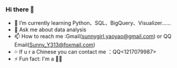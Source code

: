 ### Hi there 💖
- 🌱 I’m currently learning Python、SQL、BigQuery、Visualizer……
- 💬 Ask me about data analysis 
- 📫 How to reach me :Gmail(<sunnygirl.yaoyao@gmail.com>) or QQ Email(<Sunny_Y313@foxmail.com>)
- 💦 If u r a Chinese you can contact me ：QQ<1217079987>
- ⚡ Fun fact: I'm a 👩‍💻


